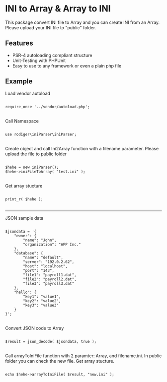 INI to Array & Array to INI
===========================

This package convert INI file to Array and you can create INI from an Array. Please upload your INI file to "public" folder.

Features
--------

* PSR-4 autoloading compliant structure
* Unit-Testing with PHPUnit
* Easy to use to any framework or even a plain php file


Example
-------

Load vendor autoload
<pre>
<code>
require_once '../vendor/autoload.php';
</code>
</pre>

Call Namespace
<pre>
<code>
use rodiger\iniParser\iniParser;
</code>
</pre>

Create object and call Ini2Array function with a filename parameter. Please upload the file to public folder
<pre>
<code>
$hehe = new iniParser();
$hehe->iniFileToArray( "test.ini" );
</code>
</pre>

Get array stucture
<pre>
<code>
print_r( $hehe );
</code>
</pre>

---------------------------------------------------------------------------------------------------------------

JSON sample data
<pre>
<code>
$jsondata = '{
    "owner": {
        "name": "John",
        "organization": "APP Inc."
    },
    "database": {
        "name": "default",
        "server": "192.0.2.62",
        "host": "localhost",
        "port": "143",
        "file1": "payroll1.dat",
        "file2": "payroll2.dat",
        "file3": "payroll3.dat"
    },
    "hello": {
        "key1": "value1",
        "key2": "value2",
        "key3": "value3"
    }
}';
</code>
</pre>

Convert JSON code to Array
<pre>
<code>
$result = json_decode( $jsondata, true );
</code>
</pre>

Call arrayToIniFile function with 2 paramter: Array, and filename.ini. In public folder you can check the new file. Get array stucture.
<pre>
<code>
echo $hehe->arrayToIniFile( $result, "new.ini" );
</code>
</pre>
